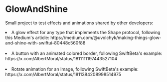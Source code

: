 # GlowAndShine
Small project to test effects and animations shared by other developers:

<li>A glow effect for any type that implements the Shape protocol, following this Medium's article: https://medium.com/@uvolchyk/making-things-glow-and-shine-with-swiftui-80448c560f88</li>
<br/>
<li>A button with an animated colored border, following SwiftBeta's example: https://x.com/AlbertMoral/status/1811111197443527104</li>
<br>
<li>Rotate animation for an Image, following SwiftBeta's example: https://x.com/AlbertMoral/status/1811384208998514975</li>


